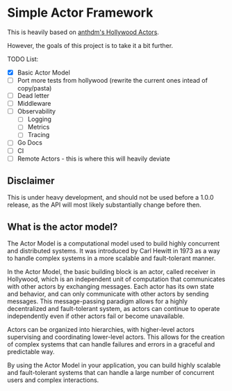 # Simple Actor Framework

This is heavily based on [anthdm's Hollywood Actors](https://github.com/anthdm/hollywood).

However, the goals of this project is to take it a bit further.

TODO List:

* [x] Basic Actor Model
* [ ] Port more tests from hollywood (rewrite the current ones intead of copy/pasta)
* [ ] Dead letter
* [ ] Middleware
* [ ] Observability
  * [ ] Logging
  * [ ] Metrics
  * [ ] Tracing
* [ ] Go Docs
* [ ] CI
* [ ] Remote Actors - this is where this will heavily deviate

## Disclaimer

This is under heavy development, and should not be used before a 1.0.0 release, as the API will most likely substantially change before then.

## What is the actor model?

The Actor Model is a computational model used to build highly concurrent and distributed systems. It was introduced by Carl Hewitt in 1973 as a way to handle complex systems in a more scalable and fault-tolerant manner.

In the Actor Model, the basic building block is an actor, called receiver in Hollywood, which is an independent unit of computation that communicates with other actors by exchanging messages. Each actor has its own state and behavior, and can only communicate with other actors by sending messages. This message-passing paradigm allows for a highly decentralized and fault-tolerant system, as actors can continue to operate independently even if other actors fail or become unavailable.

Actors can be organized into hierarchies, with higher-level actors supervising and coordinating lower-level actors. This allows for the creation of complex systems that can handle failures and errors in a graceful and predictable way.

By using the Actor Model in your application, you can build highly scalable and fault-tolerant systems that can handle a large number of concurrent users and complex interactions.
